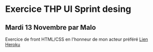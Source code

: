 # Exercice THP UI Sprint desing

## Mardi 13 Novembre par Malo

Exercice de front HTML/CSS en l'honneur de mon acteur préféré
[Lien Heroku](https://nicolas-cage-website.herokuapp.com/)
